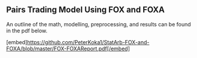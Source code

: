 ## Pairs Trading Model Using FOX and FOXA

An outline of the math, modelling, preprocessing, and results can be found in the pdf below.

[embed]https://github.com/PeterKoka1/StatArb-FOX-and-FOXA/blob/master/FOX-FOXAReport.pdf[/embed]
